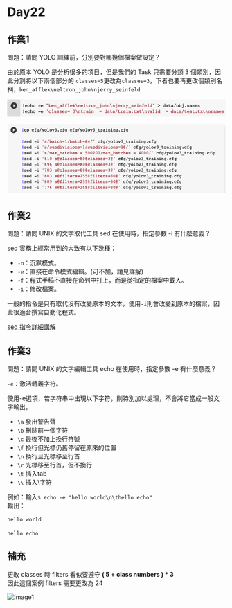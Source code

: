 # Day22

## 作業1

問題：請問 YOLO 訓練前，分別要對哪幾個檔案做設定？

由於原本 YOLO 是分析很多的項目，但是我們的 Task 只需要分類 3 個類別，因此分別將以下兩個部分的 `classes=5`更改為`classes=3`，下者也要再更改個類別名稱，`ben_afflek\neltron_john\njerry_seinfeld`

![image1](https://github.com/qaws5503/AIOT/blob/master/pictures/Day22-1.1.png)

![image1](https://github.com/qaws5503/AIOT/blob/master/pictures/Day22-1.2.png)

## 作業2

問題：請問 UNIX 的文字取代工具 sed 在使用時，指定參數 -i 有什麼意義？

sed 實務上經常用到的大致有以下幾種：

* `-n`：沉默模式。
* `-e`：直接在命令模式編輯。(可不加，請見詳解)
* `-f`：程式手稿不直接在命列中打上，而是從指定的檔案中載入。
* `-i`：修改檔案。

一般的指令是只有取代沒有改變原本的文本，使用`-i`則會改變到原本的檔案，因此很適合撰寫自動化程式。

[sed 指令詳細講解](https://terryl.in/zh/linux-sed-command/)

## 作業3

問題：請問 UNIX 的文字編輯工具 echo 在使用時，指定參數 -e 有什麼意義？

`-e`：激活轉義字符。

使用-e選項，若字符串中出現以下字符，則特別加以處理，不會將它當成一般文字輸出。

* `\a` 發出警告聲
* `\b` 刪除前一個字符
* `\c` 最後不加上換行符號
* `\f` 換行但光標仍舊停留在原來的位置
* `\n` 換行且光標移至行首
* `\r` 光標移至行首，但不換行
* `\t` 插入tab
* `\\` 插入\字符

例如：輸入`$ echo -e "hello world\n\thello echo"`  
輸出：

```
hello world

hello echo
```

## 補充

更改 classes 時 filters 看似要遵守 **( 5 + class numbers ) * 3**  
因此這個案例 filters 需要更改為 24

![image1](https://github.com/qaws5503/AIOT/blob/master/pictures/Day22-4.1png)